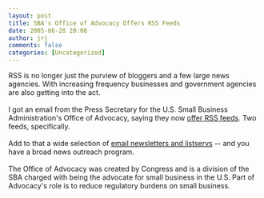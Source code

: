 ```yaml
---
layout: post
title: SBA's Office of Advocacy Offers RSS Feeds
date: 2005-06-28 20:08
author: jrj
comments: false
categories: [Uncategorized]
---
```

RSS is no longer just the purview of bloggers and a few large news agencies. With increasing frequency businesses and government agencies are also getting into the act.<br /><br />I got an email from the Press Secretary for the U.S. Small Business Administration's Office of Advocacy, saying they now <a href="http://www.sba.gov/advo/rsslibrary.html">offer RSS feeds</a>.  Two feeds, specifically.<br /><br />Add to that a wide selection of <a href="http://web.sba.gov/list/">email newsletters and listservs</a> -- and you have a broad news outreach program.<br /><br />The Office of Advocacy was created by Congress and is a division of the SBA charged with being the advocate for small business in the U.S. Part of Advocacy's role is to reduce regulatory burdens on small business.

